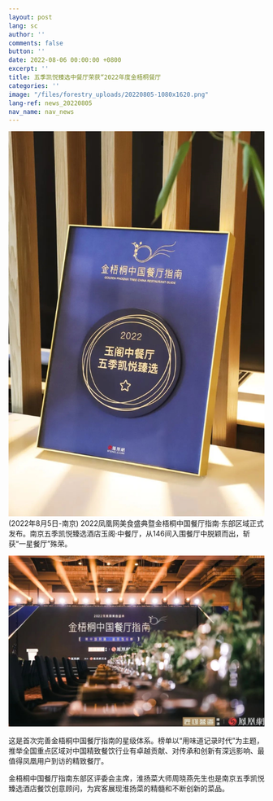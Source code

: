 ```yaml
---
layout: post
lang: sc
author: ''
comments: false
button: ''
date: 2022-08-06 00:00:00 +0800
excerpt: ''
title: 五季凯悦臻选中餐厅荣获“2022年度金梧桐餐厅
categories: ''
image: "/files/forestry_uploads/20220805-1080x1620.png"
lang-ref: news_20220805
nav_name: nav_news
---
```

![](/files/forestry_uploads/20220805-1080x1620.png)
(2022年8月5日-南京) 2022凤凰网美食盛典暨金梧桐中国餐厅指南·东部区域正式发布。南京五季凯悦臻选酒店玉阁·中餐厅，从146间入围餐厅中脱颖而出，斩获“一星餐厅”殊荣。 

![](/files/forestry_uploads/20220805-1080x1720.png)

这是首次完善金梧桐中国餐厅指南的星级体系。榜单以“用味道记录时代”为主题，推举全国重点区域对中国精致餐饮行业有卓越贡献、对传承和创新有深远影响、最值得凤凰用户到访的精致餐厅。 

金梧桐中国餐厅指南东部区评委会主席，淮扬菜大师周晓燕先生也是南京五季凯悦臻选酒店餐饮创意顾问，为宾客展现淮扬菜的精髓和不断创新的菜品。 


